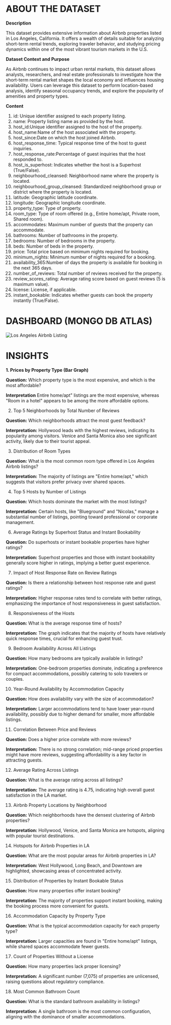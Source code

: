 # ABOUT THE DATASET 

**Description**

This dataset provides extensive information about Airbnb properties listed in Los Angeles, California. It offers a wealth of details suitable for analyzing short-term rental trends, exploring traveler behavior, and studying pricing dynamics within one of the most vibrant tourism markets in the U.S.

**Dataset Context and Purpose**

As Airbnb continues to impact urban rental markets, this dataset allows analysts, researchers, and real estate professionals to investigate how the short-term rental market shapes the local economy and influences housing availability. Users can leverage this dataset to perform location-based analysis, identify seasonal occupancy trends, and explore the popularity of amenities and property types.

**Content**

1. id: Unique identifier assigned to each property listing.
2. name: Property listing name as provided by the host.
3. host_id:Unique identifier assigned to the host of the property.
4. host_name:Name of the host associated with the property.
5. host_since:Date on which the host joined Airbnb.
6. host_response_time: Typical response time of the host to guest inquiries.
7. host_response_rate:Percentage of guest inquiries that the host responded to.
8. host_is_superhost: Indicates whether the host is a Superhost (True/False).
9. neighbourhood_cleansed: Neighborhood name where the property is located.
10. neighbourhood_group_cleansed: Standardized neighborhood group or district where the property is located.
11. latitude: Geographic latitude coordinate.
12. longitude: Geographic longitude coordinate.
13. property_type: Type of property.
14. room_type: Type of room offered (e.g., Entire home/apt, Private room, Shared room).
15. accommodates: Maximum number of guests that the property can accommodate.
16. bathrooms: Number of bathrooms in the property.
17. bedrooms: Number of bedrooms in the property.
18. beds: Number of beds in the property.
19. price: Total price based on minimum nights required for booking.
20. minimum_nights: Minimum number of nights required for a booking.
21. availability_365:Number of days the property is available for booking in the next 365 days.
22. number_of_reviews: Total number of reviews received for the property.
23. review_scores_rating: Average rating score based on guest reviews (5 is maximum value).
24. license: License, if applicable.
25. instant_bookable: Indicates whether guests can book the property instantly (True/False).

# DASHBOARD (MONGO DB ATLAS)
![Los Angeles Airbnb Listing](https://github.com/user-attachments/assets/a34b9105-d8de-455c-a19c-42758efa7cc3)

# INSIGHTS 

**1. Prices by Property Type (Bar Graph)**
    
**Question:** Which property type is the most expensive, and which is the most affordable?

**Interpretation** Entire home/apt" listings are the most expensive, whereas "Room in a hotel" appears to be among the more affordable options.

2. Top 5 Neighborhoods by Total Number of Reviews
   
**Question:** Which neighborhoods attract the most guest feedback?

**Interpretation:** Hollywood leads with the highest reviews, indicating its popularity among visitors. Venice and Santa Monica also see significant activity, likely due to their tourist appeal.

3. Distribution of Room Types
   
**Question:** What is the most common room type offered in Los Angeles Airbnb listings?

**Interpretation:** The majority of listings are "Entire home/apt," which suggests that visitors prefer privacy over shared spaces.

4. Top 5 Hosts by Number of Listings
   
**Question:** Which hosts dominate the market with the most listings?

**Interpretation:** Certain hosts, like "Blueground" and "Nicolas," manage a substantial number of listings, pointing toward professional or corporate management.

6. Average Ratings by Superhost Status and Instant Bookability
   
**Question:** Do superhosts or instant bookable properties have higher ratings?

**Interpretation:** Superhost properties and those with instant bookability generally score higher in ratings, implying a better guest experience.

7. Impact of Host Response Rate on Review Ratings

**Question:** Is there a relationship between host response rate and guest ratings?

**Interpretation:** Higher response rates tend to correlate with better ratings, emphasizing the importance of host responsiveness in guest satisfaction.

8. Responsiveness of the Hosts

**Question:** What is the average response time of hosts?

**Interpretation:** The graph indicates that the majority of hosts have relatively quick response times, crucial for enhancing guest trust.

9. Bedroom Availability Across All Listings
    
**Question:** How many bedrooms are typically available in listings?

**Interpretation:** One-bedroom properties dominate, indicating a preference for compact accommodations, possibly catering to solo travelers or couples.

10. Year-Round Availability by Accommodation Capacity

**Question:** How does availability vary with the size of accommodation?

**Interpretation:** Larger accommodations tend to have lower year-round availability, possibly due to higher demand for smaller, more affordable listings.

11. Correlation Between Price and Reviews
    
**Question:** Does a higher price correlate with more reviews?

**Interpretation:** There is no strong correlation; mid-range priced properties might have more reviews, suggesting affordability is a key factor in attracting guests.

12. Average Rating Across Listings
    
**Question:** What is the average rating across all listings?

**Interpretation:** The average rating is 4.75, indicating high overall guest satisfaction in the LA market.

13. Airbnb Property Locations by Neighborhood
    
**Question:** Which neighborhoods have the densest clustering of Airbnb properties?

**Interpretation:** Hollywood, Venice, and Santa Monica are hotspots, aligning with popular tourist destinations.

14. Hotspots for Airbnb Properties in LA
    
**Question:** What are the most popular areas for Airbnb properties in LA?

**Interpretation:** West Hollywood, Long Beach, and Downtown are highlighted, showcasing areas of concentrated activity.

15. Distribution of Properties by Instant Bookable Status
    
**Question:** How many properties offer instant booking?

**Interpretation:** The majority of properties support instant booking, making the booking process more convenient for guests.

16. Accommodation Capacity by Property Type
    
**Question:** What is the typical accommodation capacity for each property type?

**Interpretation:** Larger capacities are found in "Entire home/apt" listings, while shared spaces accommodate fewer guests.

17. Count of Properties Without a License
    
**Question:** How many properties lack proper licensing?

**Interpretation:** A significant number (7,075) of properties are unlicensed, raising questions about regulatory compliance.

18. Most Common Bathroom Count
    
**Question:** What is the standard bathroom availability in listings?

**Interpretation:** A single bathroom is the most common configuration, aligning with the dominance of smaller accommodations.





